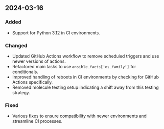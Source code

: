 ## 2024-03-16

### Added
- Support for Python 3.12 in CI environments.

### Changed
- Updated GitHub Actions workflow to remove scheduled triggers and use newer versions of actions.
- Refactored main tasks to use `ansible_facts['os_family']` for conditionals.
- Improved handling of reboots in CI environments by checking for GitHub Actions specifically.
- Removed molecule testing setup indicating a shift away from this testing strategy.

### Fixed
- Various fixes to ensure compatibility with newer environments and streamline CI processes.